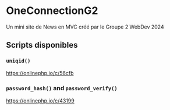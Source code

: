 # OneConnectionG2
Un mini site de News en MVC créé par le Groupe 2 WebDev 2024


## Scripts disponibles

### `uniqid()`

https://onlinephp.io/c/56cfb

### `password_hash()` and `password_verify()`

https://onlinephp.io/c/43199

